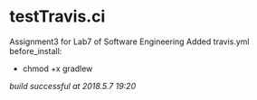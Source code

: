 # testTravis.ci
Assignment3 for Lab7 of Software Engineering
Added travis.yml
before_install:
 - chmod +x gradlew
 
*build successful at 2018.5.7 19:20*

